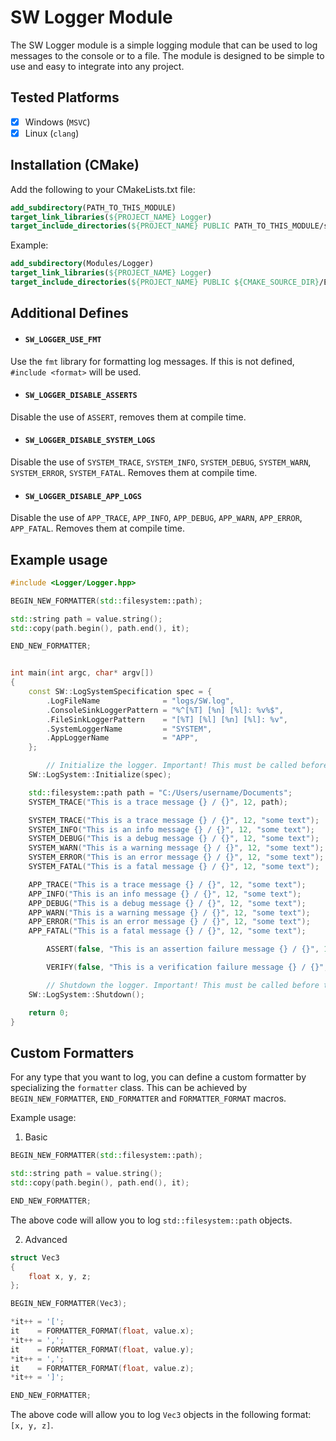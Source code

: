 # SW Logger Module

The SW Logger module is a simple logging module that can be used to log messages to the console or to a file. The module is designed to be simple to use and easy to integrate into any project.

## Tested Platforms

- [x] Windows (`MSVC`)
- [x] Linux (`clang`)

## Installation (CMake)

Add the following to your CMakeLists.txt file:

```cmake
add_subdirectory(PATH_TO_THIS_MODULE)
target_link_libraries(${PROJECT_NAME} Logger)
target_include_directories(${PROJECT_NAME} PUBLIC PATH_TO_THIS_MODULE/src)
```

Example:

```cmake
add_subdirectory(Modules/Logger)
target_link_libraries(${PROJECT_NAME} Logger)
target_include_directories(${PROJECT_NAME} PUBLIC ${CMAKE_SOURCE_DIR}/Engine/Modules/Logger/src)
```

## Additional Defines

- #### `SW_LOGGER_USE_FMT`

Use the `fmt` library for formatting log messages. If this is not defined, `#include <format>` will be used.

- #### `SW_LOGGER_DISABLE_ASSERTS`

Disable the use of `ASSERT`, removes them at compile time.

- #### `SW_LOGGER_DISABLE_SYSTEM_LOGS`

Disable the use of `SYSTEM_TRACE`, `SYSTEM_INFO`, `SYSTEM_DEBUG`, `SYSTEM_WARN`, `SYSTEM_ERROR`, `SYSTEM_FATAL`. Removes them at compile time.

- #### `SW_LOGGER_DISABLE_APP_LOGS`

Disable the use of `APP_TRACE`, `APP_INFO`, `APP_DEBUG`, `APP_WARN`, `APP_ERROR`, `APP_FATAL`. Removes them at compile time.

## Example usage

```cpp
#include <Logger/Logger.hpp>

BEGIN_NEW_FORMATTER(std::filesystem::path);

std::string path = value.string();
std::copy(path.begin(), path.end(), it);

END_NEW_FORMATTER;


int main(int argc, char* argv[])
{
	const SW::LogSystemSpecification spec = {
	    .LogFileName              = "logs/SW.log",
	    .ConsoleSinkLoggerPattern = "%^[%T] [%n] [%l]: %v%$",
	    .FileSinkLoggerPattern    = "[%T] [%l] [%n] [%l]: %v",
	    .SystemLoggerName         = "SYSTEM",
	    .AppLoggerName            = "APP",
	};

        // Initialize the logger. Important! This must be called before any logging is done.
	SW::LogSystem::Initialize(spec);

	std::filesystem::path path = "C:/Users/username/Documents";
	SYSTEM_TRACE("This is a trace message {} / {}", 12, path);

	SYSTEM_TRACE("This is a trace message {} / {}", 12, "some text");
	SYSTEM_INFO("This is an info message {} / {}", 12, "some text");
	SYSTEM_DEBUG("This is a debug message {} / {}", 12, "some text");
	SYSTEM_WARN("This is a warning message {} / {}", 12, "some text");
	SYSTEM_ERROR("This is an error message {} / {}", 12, "some text");
	SYSTEM_FATAL("This is a fatal message {} / {}", 12, "some text");

	APP_TRACE("This is a trace message {} / {}", 12, "some text");
	APP_INFO("This is an info message {} / {}", 12, "some text");
	APP_DEBUG("This is a debug message {} / {}", 12, "some text");
	APP_WARN("This is a warning message {} / {}", 12, "some text");
	APP_ERROR("This is an error message {} / {}", 12, "some text");
	APP_FATAL("This is a fatal message {} / {}", 12, "some text");

        ASSERT(false, "This is an assertion failure message {} / {}", 12, "some text");

        VERIFY(false, "This is a verification failure message {} / {}", 12, "some text");

        // Shutdown the logger. Important! This must be called before the application exits.
	SW::LogSystem::Shutdown();

	return 0;
}
```

## Custom Formatters

For any type that you want to log, you can define a custom formatter by specializing the `formatter` class. This can be achieved by `BEGIN_NEW_FORMATTER`, `END_FORMATTER` and `FORMATTER_FORMAT` macros.

Example usage:

1. Basic

```cpp
BEGIN_NEW_FORMATTER(std::filesystem::path);

std::string path = value.string();
std::copy(path.begin(), path.end(), it);

END_NEW_FORMATTER;
```

The above code will allow you to log `std::filesystem::path` objects.

2. Advanced

```cpp
struct Vec3
{
	float x, y, z;
};

BEGIN_NEW_FORMATTER(Vec3);

*it++ = '[';
it    = FORMATTER_FORMAT(float, value.x);
*it++ = ',';
it    = FORMATTER_FORMAT(float, value.y);
*it++ = ',';
it    = FORMATTER_FORMAT(float, value.z);
*it++ = ']';

END_NEW_FORMATTER;
```

The above code will allow you to log `Vec3` objects in the following format: `[x, y, z]`.
